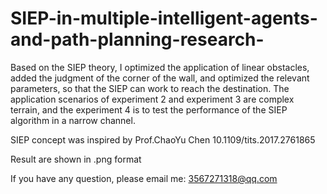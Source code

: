 # SIEP-in-multiple-intelligent-agents-and-path-planning-research-

Based on the SIEP theory, I optimized the application of linear obstacles, added the judgment of the corner of the wall, and optimized the relevant parameters, so that the SIEP can work to reach the destination. The application scenarios of experiment 2 and experiment 3 are complex terrain, and the experiment 4 is to test the performance of the SIEP algorithm in a narrow channel.

SIEP concept was inspired by Prof.ChaoYu Chen 10.1109/tits.2017.2761865

Result are shown in .png format

If you have any question, please email me: 3567271318@qq.com
